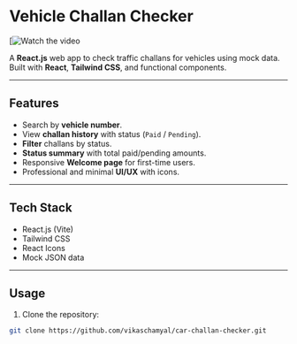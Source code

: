 # Vehicle Challan Checker 

[![Watch the video](https://www.youtube.com/watch?v=Kne2pwF3Gqg)


A **React.js** web app to check traffic challans for vehicles using mock data.  
Built with **React**, **Tailwind CSS**, and functional components.

---

## Features
- Search by **vehicle number**.
- View **challan history** with status (`Paid` / `Pending`).
- **Filter** challans by status.
- **Status summary** with total paid/pending amounts.
- Responsive **Welcome page** for first-time users.
- Professional and minimal **UI/UX** with icons.

---

## Tech Stack
- React.js (Vite)
- Tailwind CSS
- React Icons
- Mock JSON data

---

## Usage
1. Clone the repository:
```bash
git clone https://github.com/vikaschamyal/car-challan-checker.git

